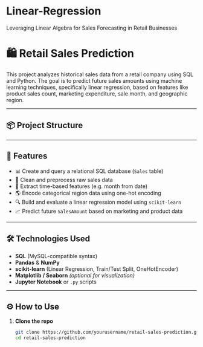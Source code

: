 # Linear-Regression
Leveraging Linear Algebra for Sales Forecasting in Retail Businesses
# 🛍️ Retail Sales Prediction

This project analyzes historical sales data from a retail company using SQL and Python. The goal is to predict future sales amounts using machine learning techniques, specifically linear regression, based on features like product sales count, marketing expenditure, sale month, and geographic region.

---

## 📦 Project Structure


---

## 🧠 Features

- 📊 Create and query a relational SQL database (`Sales` table)
- 🧹 Clean and preprocess raw sales data
- 📅 Extract time-based features (e.g. month from date)
- 🌎 Encode categorical region data using one-hot encoding
- 🔍 Build and evaluate a linear regression model using `scikit-learn`
- 📈 Predict future `SalesAmount` based on marketing and product data

---

## 🛠️ Technologies Used

- **SQL** (MySQL-compatible syntax)
- **Pandas** & **NumPy**
- **scikit-learn** (Linear Regression, Train/Test Split, OneHotEncoder)
- **Matplotlib / Seaborn** *(optional for visualization)*
- **Jupyter Notebook** or `.py` scripts

---

## ⚙️ How to Use

1. **Clone the repo**  
   ```bash
   git clone https://github.com/yourusername/retail-sales-prediction.git
   cd retail-sales-prediction
